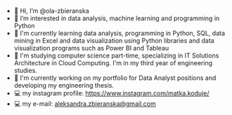 - 👋 Hi, I’m @ola-zbieranska
- 👀 I’m interested in data analysis, machine learning and programming in Python
- 🌱 I'm currently learning data analysis, programming in Python, SQL, data mining in Excel and data visualization using Python libraries and data visualization programs such as Power BI and Tableau
- 🌱 I'm studying computer science part-time, specializing in IT Solutions Architecture in Cloud Computing. I'm in my third year of engineering studies.
- 🌱 I'm currently working on my portfolio for Data Analyst positions and developing my engineering thesis.
- 💻 my instagram profile: https://www.instagram.com/matka.koduje/ 
- 💻 my e-mail: aleksandra.zbieranska@gmail.com
<!---
ola-zbieranska/ola-zbieranska is a ✨ special ✨ repository because its `README.md` (this file) appears on your GitHub profile.
You can click the Preview link to take a look at your changes.
--->

